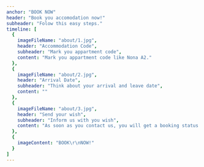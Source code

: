 ```yaml
---
anchor: "BOOK NOW"
header: "Book you accomodation now!"
subheader: "Folow this easy steps."
timeline: [
  {
    imageFileName: "about/1.jpg",
    header: "Accommodation Code",
    subheader: "Mark you appartment code",
    content: "Mark you appartment code like Nona A2."
  },
  {
    imageFileName: "about/2.jpg",
    header: "Arrival Date",
    subheader: "Think about your arrival and leave date",
    content: ""
  },
  {
    imageFileName: "about/3.jpg",
    header: "Send your wish",
    subheader: "Inform us with you wish",
    content: "As soon as you contact us, you will get a booking status."
  },
  {
    imageContent: "BOOK\r\nNOW!"
  }
]
---
```

